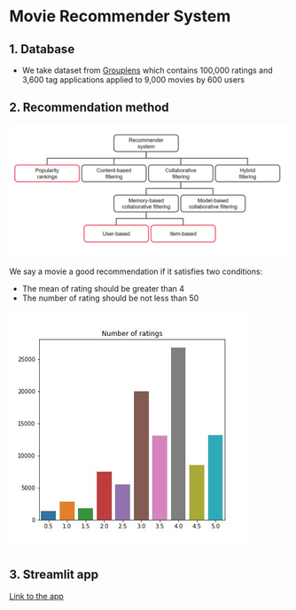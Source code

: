 # Movie Recommender System
## 1. Database

- We take dataset from [Grouplens](https://grouplens.org/datasets/movielens/) which contains 100,000 ratings and 3,600 tag applications applied to 9,000 movies by 600 users

## 2. Recommendation method 
![image](/picture/algorithm.JPG)

We say a movie a good recommendation if it satisfies two conditions:

- The mean of rating should be greater than 4
- The number of rating should be not less than 50

![image](/picture/number_rating.jpg)
## 3. Streamlit app
[Link to the app](https://thaingoc273-movie-recommender-sys-ngoc-recommender-movie-bqbglf.streamlitapp.com/)
